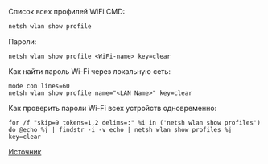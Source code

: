 Cписок всех профилей WiFi CMD:
```cmd
netsh wlan show profile
```
Пароли:
```
netsh wlan show profile <WiFi-name> key=clear
```
Как найти пароль Wi-Fi через локальную сеть:
```
mode con lines=60
netsh wlan show profile name="<LAN Name>" key=clear
```
Как проверить пароли Wi-Fi всех устройств одновременно:
```
for /f "skip=9 tokens=1,2 delims=:" %i in ('netsh wlan show profiles') do @echo %j | findstr -i -v echo | netsh wlan show profiles %j key=clear
```
[Источник](https://bookflow.ru/kak-najti-parol-wi-fi-ot-vseh-podklyuchennyh-setej-s-pomoshhyu-cmd/)
